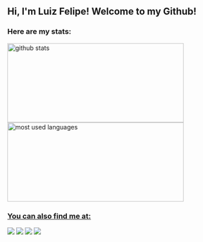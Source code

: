 ## Hi, I'm Luiz Felipe! Welcome to my Github!
### Here are my stats:
<div>
    <a href="https://github.com/lfvalerio">
    <img height="180px" width="400px" alt="github stats" src="https://github-readme-stats.vercel.app/api?username=lfvalerio&show_icons=true&theme=github_dark&include_all_commits=true&count_private=true"/>
    <img height="180px" width="400px" alt="most used languages" src="https://github-readme-stats.vercel.app/api/top-langs/?username=lfvalerio&layout=compact&theme=github_dark&langs_count=16&themes=dracula"/>

</div>


</div>
    
### You can also find me at:
<div> 
  <a href="https://www.linkedin.com/in/luiz-felipe-val%C3%A9rio-a39b89246/" target="_blank"><img src="https://img.shields.io/badge/Linkedin-blue?style=for-the-badge&logo=linkedin&logoColor=white" target="_blank"></a>
  <a href="https://instagram.com/lfvalerio" target="_blank"><img src="https://img.shields.io/badge/-Instagram-red?style=for-the-badge&logo=instagram&logoColor=white" target="_blank"></a>
 	<a href="https://wa.me/5514997364692?lang=en" target="_blank"><img src="https://img.shields.io/badge/Whatsapp-green?style=for-the-badge&logo=whatsapp&logoColor=white" target="_blank"></a>
  <a href = "mailto:lfvalerio@outlook.com.br"><img src="https://img.shields.io/badge/-Mail-gray?style=for-the-badge&logo=gmail&logoColor=white" target="_blank"></a>
</div>
